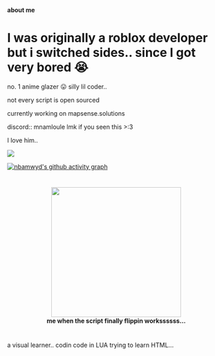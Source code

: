 **about me**
# I was originally a roblox developer but i switched sides.. since I got very bored 😭

no. 1 anime glazer 😛
silly lil coder..

not every script is open sourced

currently working on mapsense.solutions

discord::  mnamloule
lmk if you seen this >:3

I love him..

![](https://komarev.com/ghpvc/?username=nbamwyd)

[![nbamwyd's github activity graph](https://github-readme-activity-graph.cyclic.app/graph?username=nbamwyd&theme=react-dark)](https://github.com/ashutosh00710/github-readme-activity-graph)

# 

<p align="center">
  <img src="https://i.pinimg.com/736x/84/81/ff/8481ffb726a454888a12f2391c121f6d.jpg" width="300"/>
  <br>
  <b>me when the script finally flippin workssssss...</b>
</p>

#

a visual learner..
codin code in LUA
trying to learn HTML...
